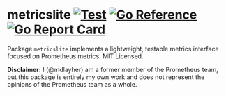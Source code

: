 # metricslite [![Test](https://github.com/mdlayher/metricslite/workflows/Test/badge.svg)](https://github.com/mdlayher/metricslite/actions) [![Go Reference](https://pkg.go.dev/badge/github.com/mdlayher/metricslite.svg)](https://pkg.go.dev/github.com/mdlayher/metricslite) [![Go Report Card](https://goreportcard.com/badge/github.com/mdlayher/metricslite)](https://goreportcard.com/report/github.com/mdlayher/metricslite)

Package `metricslite` implements a lightweight, testable metrics interface
focused on Prometheus metrics. MIT Licensed.

**Disclaimer:** I (@mdlayher) am a former member of the Prometheus team, but
this package is entirely my own work and does not represent the opinions of the
Prometheus team as a whole.
